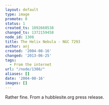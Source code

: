 ```yaml
---
layout: default
type: image
promote: 0
status: 1
created_ts: 1092660538
changed_ts: 1372159458
node_id: 1308
title: The Helix Nebula - NGC 7293
author: anj
created: '2004-08-16'
changed: '2013-06-25'
tags:
  - From the internet
url: "/node/1308/"
aliases: []
date: '2004-08-16'
images: []
---
```

Rather fine. From a hubblesite.org press release.
